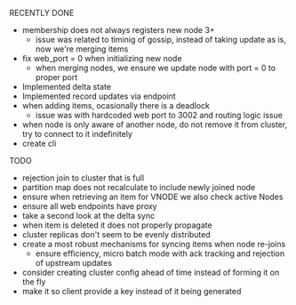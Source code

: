 RECENTLY DONE
* membership does not always registers new node 3+
    - issue was related to timinig of gossip, instead of taking update as is, now we're merging items
* fix web_port = 0 when initializing new node
    - when merging nodes, we ensure we update node with port = 0 to proper port
* Implemented delta state
* Implemented record updates via endpoint
* when adding items, ocasionally there is a deadlock
    - issue was with hardcoded web port to 3002 and routing logic issue
* when node is only aware of another node, do not remove it from cluster, try to connect to it indefinitely
* create cli

TODO
* rejection join to cluster that is full
* partition map does not recalculate to include newly joined node
* ensure when retrieving an item for VNODE we also check active Nodes 
* ensure all web endpoints have proxy
* take a second look at the delta sync
* when item is deleted it does not properly propagate
* cluster replicas don't seem to be evenly distributed
* create a most robust mechanisms for syncing items when node re-joins
    - ensure efficiency, micro batch mode with ack tracking and rejection of upstream updates
* consider creating cluster config ahead of time instead of forming it on the fly
* make it so client provide a key instead of it being generated